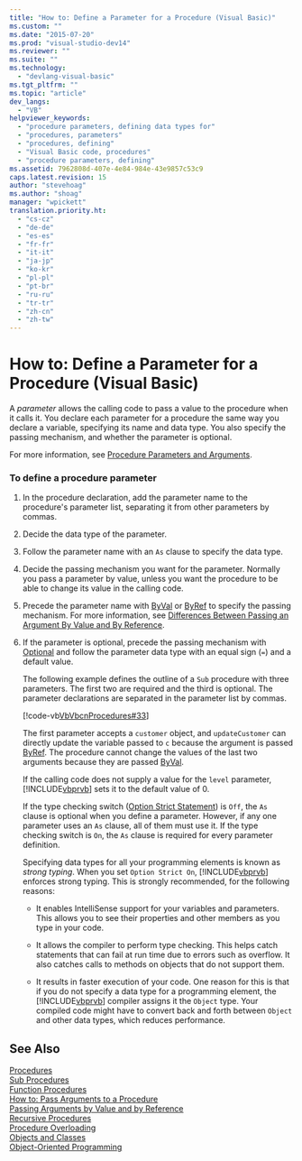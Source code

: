 ```yaml
---
title: "How to: Define a Parameter for a Procedure (Visual Basic)"
ms.custom: ""
ms.date: "2015-07-20"
ms.prod: "visual-studio-dev14"
ms.reviewer: ""
ms.suite: ""
ms.technology: 
  - "devlang-visual-basic"
ms.tgt_pltfrm: ""
ms.topic: "article"
dev_langs: 
  - "VB"
helpviewer_keywords: 
  - "procedure parameters, defining data types for"
  - "procedures, parameters"
  - "procedures, defining"
  - "Visual Basic code, procedures"
  - "procedure parameters, defining"
ms.assetid: 7962808d-407e-4e84-984e-43e9857c53c9
caps.latest.revision: 15
author: "stevehoag"
ms.author: "shoag"
manager: "wpickett"
translation.priority.ht: 
  - "cs-cz"
  - "de-de"
  - "es-es"
  - "fr-fr"
  - "it-it"
  - "ja-jp"
  - "ko-kr"
  - "pl-pl"
  - "pt-br"
  - "ru-ru"
  - "tr-tr"
  - "zh-cn"
  - "zh-tw"
---
```

# How to: Define a Parameter for a Procedure (Visual Basic)
A *parameter* allows the calling code to pass a value to the procedure when it calls it. You declare each parameter for a procedure the same way you declare a variable, specifying its name and data type. You also specify the passing mechanism, and whether the parameter is optional.  
  
 For more information, see [Procedure Parameters and Arguments](../../../visual-basic\language-reference\procedures/procedure-parameters-and-arguments.md).  
  
### To define a procedure parameter  
  
1.  In the procedure declaration, add the parameter name to the procedure's parameter list, separating it from other parameters by commas.  
  
2.  Decide the data type of the parameter.  
  
3.  Follow the parameter name with an `As` clause to specify the data type.  
  
4.  Decide the passing mechanism you want for the parameter. Normally you pass a parameter by value, unless you want the procedure to be able to change its value in the calling code.  
  
5.  Precede the parameter name with [ByVal](../../../visual-basic\language-reference\modifiers/byval.md) or [ByRef](../../../visual-basic\language-reference\modifiers/byref.md) to specify the passing mechanism. For more information, see [Differences Between Passing an Argument By Value and By Reference](../../../visual-basic\language-reference\procedures/differences-between-passing-an-argument-by-value-and-by-reference.md).  
  
6.  If the parameter is optional, precede the passing mechanism with [Optional](../../../visual-basic\language-reference\modifiers/optional.md) and follow the parameter data type with an equal sign (`=`) and a default value.  
  
     The following example defines the outline of a `Sub` procedure with three parameters. The first two are required and the third is optional. The parameter declarations are separated in the parameter list by commas.  
  
     [!code-vb[VbVbcnProcedures#33](../../../visual-basic\language-reference\procedures/codesnippet/VisualBasic/how-to-define-a-parameter-for-a-procedure_1.vb)]  
  
     The first parameter accepts a `customer` object, and `updateCustomer` can directly update the variable passed to `c` because the argument is passed [ByRef](../../../visual-basic\language-reference\modifiers/byref.md). The procedure cannot change the values of the last two arguments because they are passed [ByVal](../../../visual-basic\language-reference\modifiers/byval.md).  
  
     If the calling code does not supply a value for the `level` parameter, [!INCLUDE[vbprvb](../../../csharp\programming-guide\concepts\linq/includes/vbprvb_md.md)] sets it to the default value of 0.  
  
     If the type checking switch ([Option Strict Statement](../../../visual-basic\language-reference\statements/option-strict-statement.md)) is `Off`, the `As` clause is optional when you define a parameter. However, if any one parameter uses an `As` clause, all of them must use it. If the type checking switch is `On`, the `As` clause is required for every parameter definition.  
  
     Specifying data types for all your programming elements is known as *strong typing*. When you set `Option Strict On`, [!INCLUDE[vbprvb](../../../csharp\programming-guide\concepts\linq/includes/vbprvb_md.md)] enforces strong typing. This is strongly recommended, for the following reasons:  
  
    -   It enables IntelliSense support for your variables and parameters. This allows you to see their properties and other members as you type in your code.  
  
    -   It allows the compiler to perform type checking. This helps catch statements that can fail at run time due to errors such as overflow. It also catches calls to methods on objects that do not support them.  
  
    -   It results in faster execution of your code. One reason for this is that if you do not specify a data type for a programming element, the [!INCLUDE[vbprvb](../../../csharp\programming-guide\concepts\linq/includes/vbprvb_md.md)] compiler assigns it the `Object` type. Your compiled code might have to convert back and forth between `Object` and other data types, which reduces performance.  
  
## See Also  
 [Procedures](../../../visual-basic\language-reference\procedures/index.md)   
 [Sub Procedures](../../../visual-basic\language-reference\procedures/sub-procedures.md)   
 [Function Procedures](../../../visual-basic\language-reference\procedures/function-procedures.md)   
 [How to: Pass Arguments to a Procedure](../../../visual-basic\language-reference\procedures/how-to-pass-arguments-to-a-procedure.md)   
 [Passing Arguments by Value and by Reference](../../../visual-basic\language-reference\procedures/passing-arguments-by-value-and-by-reference.md)   
 [Recursive Procedures](../../../visual-basic\language-reference\procedures/recursive-procedures.md)   
 [Procedure Overloading](../../../visual-basic\language-reference\procedures/procedure-overloading.md)   
 [Objects and Classes](../../../visual-basic\programming-guide\language-features\objects-and-classes/index.md)   
 [Object-Oriented Programming](../Topic/Object-Oriented%20Programming%20\(C%23%20and%20Visual%20Basic\).md)